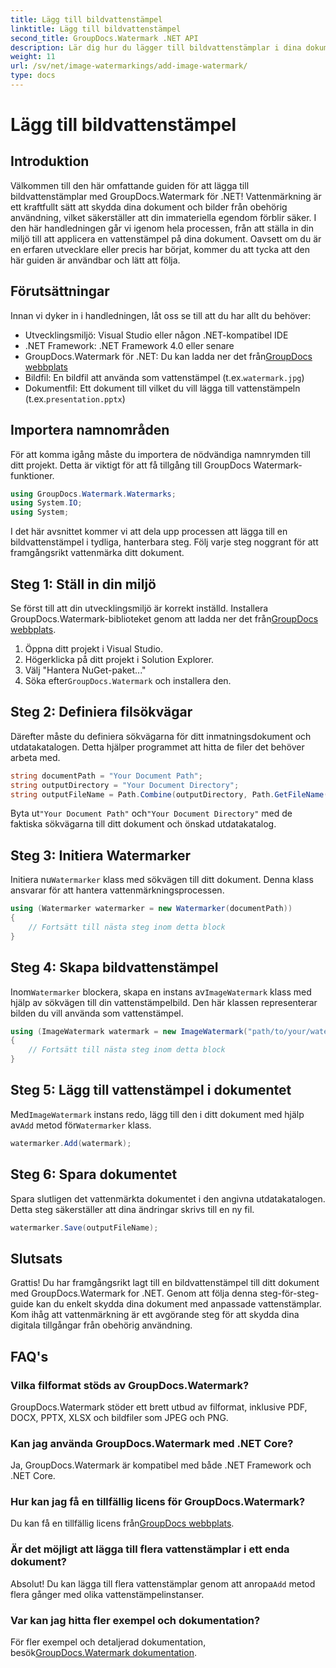 ```yaml
---
title: Lägg till bildvattenstämpel
linktitle: Lägg till bildvattenstämpel
second_title: GroupDocs.Watermark .NET API
description: Lär dig hur du lägger till bildvattenstämplar i dina dokument med hjälp av GroupDocs.Watermark for .NET med vår detaljerade, steg-för-steg handledning.
weight: 11
url: /sv/net/image-watermarkings/add-image-watermark/
type: docs
---
```

# Lägg till bildvattenstämpel

## Introduktion
Välkommen till den här omfattande guiden för att lägga till bildvattenstämplar med GroupDocs.Watermark för .NET! Vattenmärkning är ett kraftfullt sätt att skydda dina dokument och bilder från obehörig användning, vilket säkerställer att din immateriella egendom förblir säker. I den här handledningen går vi igenom hela processen, från att ställa in din miljö till att applicera en vattenstämpel på dina dokument. Oavsett om du är en erfaren utvecklare eller precis har börjat, kommer du att tycka att den här guiden är användbar och lätt att följa.
## Förutsättningar
Innan vi dyker in i handledningen, låt oss se till att du har allt du behöver:
- Utvecklingsmiljö: Visual Studio eller någon .NET-kompatibel IDE
- .NET Framework: .NET Framework 4.0 eller senare
-  GroupDocs.Watermark för .NET: Du kan ladda ner det från[GroupDocs webbplats](https://releases.groupdocs.com/Watermark/net/)
-  Bildfil: En bildfil att använda som vattenstämpel (t.ex.`watermark.jpg`)
- Dokumentfil: Ett dokument till vilket du vill lägga till vattenstämpeln (t.ex.`presentation.pptx`)
## Importera namnområden
För att komma igång måste du importera de nödvändiga namnrymden till ditt projekt. Detta är viktigt för att få tillgång till GroupDocs Watermark-funktioner.
```csharp
using GroupDocs.Watermark.Watermarks;
using System.IO;
using System;
```
I det här avsnittet kommer vi att dela upp processen att lägga till en bildvattenstämpel i tydliga, hanterbara steg. Följ varje steg noggrant för att framgångsrikt vattenmärka ditt dokument.
## Steg 1: Ställ in din miljö
 Se först till att din utvecklingsmiljö är korrekt inställd. Installera GroupDocs.Watermark-biblioteket genom att ladda ner det från[GroupDocs webbplats](https://releases.groupdocs.com/Watermark/net/).
1. Öppna ditt projekt i Visual Studio.
2. Högerklicka på ditt projekt i Solution Explorer.
3. Välj "Hantera NuGet-paket..."
4.  Söka efter`GroupDocs.Watermark` och installera den.
## Steg 2: Definiera filsökvägar
Därefter måste du definiera sökvägarna för ditt inmatningsdokument och utdatakatalogen. Detta hjälper programmet att hitta de filer det behöver arbeta med.
```csharp
string documentPath = "Your Document Path";
string outputDirectory = "Your Document Directory";
string outputFileName = Path.Combine(outputDirectory, Path.GetFileName(documentPath));
```
 Byta ut`"Your Document Path"` och`"Your Document Directory"` med de faktiska sökvägarna till ditt dokument och önskad utdatakatalog.
## Steg 3: Initiera Watermarker
Initiera nu`Watermarker` klass med sökvägen till ditt dokument. Denna klass ansvarar för att hantera vattenmärkningsprocessen.
```csharp
using (Watermarker watermarker = new Watermarker(documentPath))
{
    // Fortsätt till nästa steg inom detta block
}
```
## Steg 4: Skapa bildvattenstämpel
 Inom`Watermarker` blockera, skapa en instans av`ImageWatermark` klass med hjälp av sökvägen till din vattenstämpelbild. Den här klassen representerar bilden du vill använda som vattenstämpel.
```csharp
using (ImageWatermark watermark = new ImageWatermark("path/to/your/watermark.jpg"))
{
    // Fortsätt till nästa steg inom detta block
}
```
## Steg 5: Lägg till vattenstämpel i dokumentet
 Med`ImageWatermark` instans redo, lägg till den i ditt dokument med hjälp av`Add` metod för`Watermarker` klass.
```csharp
watermarker.Add(watermark);
```
## Steg 6: Spara dokumentet
Spara slutligen det vattenmärkta dokumentet i den angivna utdatakatalogen. Detta steg säkerställer att dina ändringar skrivs till en ny fil.
```csharp
watermarker.Save(outputFileName);
```
## Slutsats
Grattis! Du har framgångsrikt lagt till en bildvattenstämpel till ditt dokument med GroupDocs.Watermark for .NET. Genom att följa denna steg-för-steg-guide kan du enkelt skydda dina dokument med anpassade vattenstämplar. Kom ihåg att vattenmärkning är ett avgörande steg för att skydda dina digitala tillgångar från obehörig användning.

## FAQ's
### Vilka filformat stöds av GroupDocs.Watermark?
GroupDocs.Watermark stöder ett brett utbud av filformat, inklusive PDF, DOCX, PPTX, XLSX och bildfiler som JPEG och PNG.
### Kan jag använda GroupDocs.Watermark med .NET Core?
Ja, GroupDocs.Watermark är kompatibel med både .NET Framework och .NET Core.
### Hur kan jag få en tillfällig licens för GroupDocs.Watermark?
 Du kan få en tillfällig licens från[GroupDocs webbplats](https://purchase.groupdocs.com/temporary-license/).
### Är det möjligt att lägga till flera vattenstämplar i ett enda dokument?
 Absolut! Du kan lägga till flera vattenstämplar genom att anropa`Add` metod flera gånger med olika vattenstämpelinstanser.
### Var kan jag hitta fler exempel och dokumentation?
 För fler exempel och detaljerad dokumentation, besök[GroupDocs.Watermark dokumentation](https://tutorials.groupdocs.com/Watermark/net/).